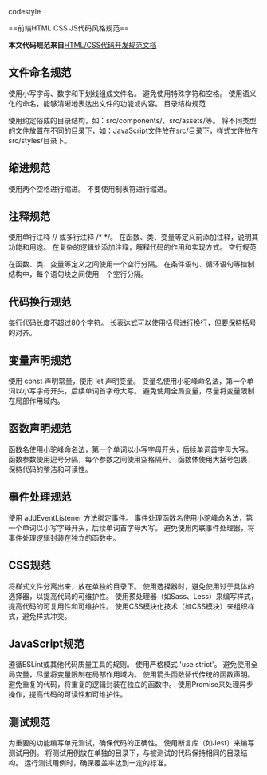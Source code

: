 codestyle

==前端HTML CSS JS代码风格规范==



**本文代码规范来自**[HTML/CSS代码开发规范文档](https://blog.csdn.net/woaini886353/article/details/124375669)
<br>

## 文件命名规范

使用小写字母、数字和下划线组成文件名。
避免使用特殊字符和空格。
使用语义化的命名，能够清晰地表达出文件的功能或内容。
目录结构规范

使用约定俗成的目录结构，如：src/components/、src/assets/等。
将不同类型的文件放置在不同的目录下，如：JavaScript文件放在src/目录下，样式文件放在src/styles/目录下。

## 缩进规范

使用两个空格进行缩进。
不要使用制表符进行缩进。

## 注释规范

使用单行注释 // 或多行注释 /* */。
在函数、类、变量等定义前添加注释，说明其功能和用途。
在复杂的逻辑处添加注释，解释代码的作用和实现方式。
空行规范

在函数、类、变量等定义之间使用一个空行分隔。
在条件语句、循环语句等控制结构中，每个语句块之间使用一个空行分隔。

## 代码换行规范

每行代码长度不超过80个字符。
长表达式可以使用括号进行换行，但要保持括号的对齐。

## 变量声明规范

使用 const 声明常量，使用 let 声明变量。
变量名使用小驼峰命名法，第一个单词以小写字母开头，后续单词首字母大写。
避免使用全局变量，尽量将变量限制在局部作用域内。

## 函数声明规范

函数名使用小驼峰命名法，第一个单词以小写字母开头，后续单词首字母大写。
函数参数使用逗号分隔，每个参数之间使用空格隔开。
函数体使用大括号包裹，保持代码的整洁和可读性。

## 事件处理规范

使用 addEventListener 方法绑定事件。
事件处理函数名使用小驼峰命名法，第一个单词以小写字母开头，后续单词首字母大写。
避免使用内联事件处理器，将事件处理逻辑封装在独立的函数中。

## CSS规范

将样式文件分离出来，放在单独的目录下。
使用选择器时，避免使用过于具体的选择器，以提高代码的可维护性。
使用预处理器（如Sass、Less）来编写样式，提高代码的可复用性和可维护性。
使用CSS模块化技术（如CSS模块）来组织样式，避免样式冲突。

## JavaScript规范

遵循ESLint或其他代码质量工具的规则。
使用严格模式 'use strict'。
避免使用全局变量，尽量将变量限制在局部作用域内。
使用箭头函数替代传统的函数声明。
避免重复的代码，将重复的逻辑封装在独立的函数中。
使用Promise来处理异步操作，提高代码的可读性和可维护性。

## 测试规范

为重要的功能编写单元测试，确保代码的正确性。
使用断言库（如Jest）来编写测试用例。
将测试用例放在单独的目录下，与被测试的代码保持相同的目录结构。
运行测试用例时，确保覆盖率达到一定的标准。